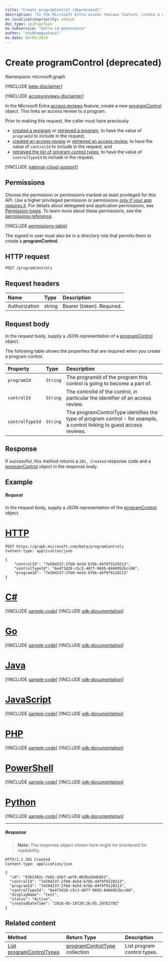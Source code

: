 ```yaml
---
title: "Create programControl (deprecated)"
description: "In the Microsoft Entra access reviews feature, create a new programControl object.  This links an access review to a program."
ms.localizationpriority: medium
doc_type: apiPageType
ms.subservice: "entra-id-governance"
author: "shubhamguptacal"
ms.date: 04/05/2024
---
```


# Create programControl (deprecated)

Namespace: microsoft.graph

[!INCLUDE [beta-disclaimer](../../includes/beta-disclaimer.md)]

[!INCLUDE [accessreviews-disclaimer](../../includes/accessreviews-disclaimer.md)]

In the Microsoft Entra [access reviews](../resources/accessreviews-root.md) feature, create a new [programControl](../resources/programcontrol.md) object.  This links an access review to a program.

Prior to making this request, the caller must have previously

- [created a program](program-create.md) or [retrieved a program](program-list.md), to have the value of `programId` to include in the request,
- [created an access review](accessreview-create.md) or [retrieved an access review](accessreview-get.md), to have the value of `controlId` to include in the request, and
- [retrieved the list of program control types](programcontroltype-list.md), to have the value of `controlTypeId` to include in the request.


[!INCLUDE [national-cloud-support](../../includes/all-clouds.md)]

## Permissions
Choose the permission or permissions marked as least privileged for this API. Use a higher privileged permission or permissions [only if your app requires it](/graph/permissions-overview#best-practices-for-using-microsoft-graph-permissions). For details about delegated and application permissions, see [Permission types](/graph/permissions-overview#permission-types). To learn more about these permissions, see the [permissions reference](/graph/permissions-reference).

<!-- { "blockType": "permissions", "name": "programcontrol_create" } -->
[!INCLUDE [permissions-table](../includes/permissions/programcontrol-create-permissions.md)]

The signed in user must also be in a directory role that permits them to create a **programControl**. 

## HTTP request
<!-- { "blockType": "ignored" } -->
```http
POST /programControls
```
## Request headers
| Name         | Type        | Description |
|:-------------|:------------|:------------|
| Authorization | string | Bearer \{token\}. Required. |

## Request body
In the request body, supply a JSON representation of a [programControl](../resources/programcontrol.md) object.

The following table shows the properties that are required when you create a program control.

| Property     | Type        | Description |
|:-------------|:------------|:------------|
| `programId`              |`String`                | The programId of the program this control is going to become a part of.                             |
| `controlId`              |`String`                | The controlId of the control, in particular the identifier of an access review.                                                |
| `controlTypeId`          |`String`                | The programControlType identifies the type of program control - for example, a control linking to guest access reviews. |

## Response
If successful, this method returns a `201, Created` response code and a [programControl](../resources/programcontrol.md) object in the response body.


## Example
##### Request
In the request body, supply a JSON representation of the [programControl](../resources/programcontrol.md) object.


# [HTTP](#tab/http)
<!-- {
  "blockType": "request",
  "name": "create_programControl_from_programControls"
}-->
```http
POST https://graph.microsoft.com/beta/programControls
Content-type: application/json

{
    "controlId": "7e59d237-2fb0-4e5d-b7bb-d4f9f9129213",
    "controlTypeId": "6e4f3d20-c5c3-407f-9695-8460952bcc68",
    "programId": "7e59d237-2fb0-4e5d-b7bb-d4f9f9129213"
}
```

# [C#](#tab/csharp)
[!INCLUDE [sample-code](../includes/snippets/csharp/create-programcontrol-from-programcontrols-csharp-snippets.md)]
[!INCLUDE [sdk-documentation](../includes/snippets/snippets-sdk-documentation-link.md)]

# [Go](#tab/go)
[!INCLUDE [sample-code](../includes/snippets/go/create-programcontrol-from-programcontrols-go-snippets.md)]
[!INCLUDE [sdk-documentation](../includes/snippets/snippets-sdk-documentation-link.md)]

# [Java](#tab/java)
[!INCLUDE [sample-code](../includes/snippets/java/create-programcontrol-from-programcontrols-java-snippets.md)]
[!INCLUDE [sdk-documentation](../includes/snippets/snippets-sdk-documentation-link.md)]

# [JavaScript](#tab/javascript)
[!INCLUDE [sample-code](../includes/snippets/javascript/create-programcontrol-from-programcontrols-javascript-snippets.md)]
[!INCLUDE [sdk-documentation](../includes/snippets/snippets-sdk-documentation-link.md)]

# [PHP](#tab/php)
[!INCLUDE [sample-code](../includes/snippets/php/create-programcontrol-from-programcontrols-php-snippets.md)]
[!INCLUDE [sdk-documentation](../includes/snippets/snippets-sdk-documentation-link.md)]

# [PowerShell](#tab/powershell)
[!INCLUDE [sample-code](../includes/snippets/powershell/create-programcontrol-from-programcontrols-powershell-snippets.md)]
[!INCLUDE [sdk-documentation](../includes/snippets/snippets-sdk-documentation-link.md)]

# [Python](#tab/python)
[!INCLUDE [sample-code](../includes/snippets/python/create-programcontrol-from-programcontrols-python-snippets.md)]
[!INCLUDE [sdk-documentation](../includes/snippets/snippets-sdk-documentation-link.md)]

---

##### Response
>**Note:** The response object shown here might be shortened for readability.
<!-- {
  "blockType": "response",
  "truncated": true,
  "@odata.type": "microsoft.graph.programControl"
} -->
```http
HTTP/1.1 201 Created
Content-type: application/json

{
  "id": "63b2302c-7e62-43b7-aefb-063ba5bdb853",
  "controlId": "7e59d237-2fb0-4e5d-b7bb-d4f9f9129213",
  "programId": "7e59d237-2fb0-4e5d-b7bb-d4f9f9129213",
  "controlTypeId": "6e4f3d20-c5c3-407f-9695-8460952bcc68",
  "displayName": "test",
  "status": "Active",
  "createdDateTime": "2018-05-18T20:26:05.2976279Z"
}
```

## Related content

| Method           | Return Type    |Description|
|:---------------|:--------|:----------|
|[List programControlTypes](../api/programcontroltype-list.md) | [programControlType](../resources/programcontroltype.md) collection| List program control types. |


<!--
{
  "type": "#page.annotation",
  "description": "Create programControl",
  "keywords": "",
  "section": "documentation",
  "tocPath": "",
  "suppressions": [
  ]
}
-->
